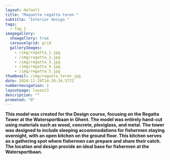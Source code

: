```yaml
---
layout: default
title: "Maquette regatta toren "
subtitle: "Interior design "
tags:
  - Tag 1
imagegallery:
  showgallery: true
  carouselgrid: grid
  galleryImages:
    - /img/regatta_1.jpg
    - /img/regatta_2.jpg
    - /img/regatta_3.jpg
    - /img/regatta_4.jpg
    - /img/regatta_5.jpg
thumbnail: /img/regatta_toren.jpg
date: 2024-11-28T14:39:34.577Z
numbernavigation: 2
layoutpage: layout3
description: ""
promoted: "0"
---
```

**This model was created for the Design course, focusing on the Regatta Tower at the Watersportbaan in Ghent. The model was entirely hand-cut using materials such as wood, concrete, plexiglass, and metal. The tower was designed to include sleeping accommodations for fishermen staying overnight, with an open kitchen on the ground floor. This kitchen serves as a gathering spot where fishermen can prepare and share their catch. The location and design provide an ideal base for fishermen at the Watersportbaan.**